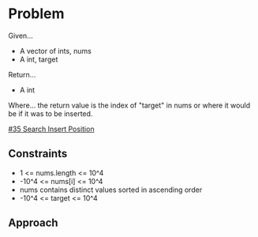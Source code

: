 
# Problem
Given...
- A vector of ints, nums
- A int, target

Return...
- A int

Where...
the return value is the index of "target" in nums or where it would be if it 
was to be inserted.

[#35 Search Insert Position](https://leetcode.com/problems/search-insert-position/description/)

## Constraints
- 1 <= nums.length <= 10^4
- -10^4 <= nums\[i] <= 10^4
- nums contains distinct values sorted in ascending order
- -10^4 <= target <= 10^4

## Approach

